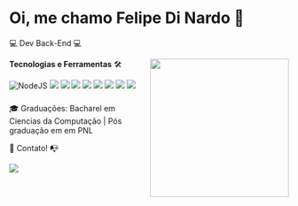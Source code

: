 # Oi, me chamo Felipe Di Nardo 👋
💻 Dev Back-End 💻

<img align="right" height="250cm" src="https://media1.giphy.com/media/qgQUggAC3Pfv687qPC/giphy.gif"/>


**Tecnologias e Ferramentas** 🛠

![NodeJS](https://img.shields.io/badge/node.js-6DA55F?style=for-the-badge&logo=node.js&logoColor=white)
<img src= "https://img.shields.io/badge/JavaScript-F7DF1E?style=for-the-badge&logo=javascript&logoColor=black" />
<img src= "https://img.shields.io/badge/Node.js-43853D?style=for-the-badge&logo=node.js&logoColor=white" />
<img src= "https://img.shields.io/badge/Express.js-404D59?style=for-the-badge" />
<img src= "https://img.shields.io/badge/PostgreSQL-316192?style=for-the-badge&logo=postgresql&logoColor=white" />
<img src= "https://img.shields.io/badge/MongoDB-4EA94B?style=for-the-badge&logo=mongodb&logoColor=white" />
<img src= "mysql	https://img.shields.io/badge/MySQL-005C84?style=for-the-badge&logo=mysql&logoColor=white" />
<img src= "https://img.shields.io/badge/Visual_Studio_Code-0078D4?style=for-the-badge&logo=visual%20studio%20code&logoColor=white" />
<img src= "https://img.shields.io/badge/MySQL-005C84?style=for-the-badge&logo=mysql&logoColor=white" />

#####

🎓 Graduações: Bacharel em Ciencias da Computação | Pós graduação em em PNL


📲 Contato! 📭 <div><a href="https://www.linkedin.com/in/felipe-dinardo/" target="_blank"><img src="https://img.shields.io/badge/-LinkedIn-%230077B5?style=for-the-badge&logo=linkedin&logoColor=white" target="_blank"></a>   </div>
